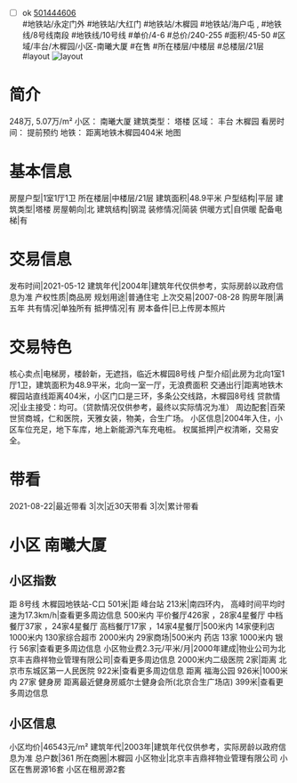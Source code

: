 - [ ] ok [501444606](https://bj.5i5j.com/ershoufang/501444606.html)  
 #地铁站/永定门外 #地铁站/大红门 #地铁站/木樨园 #地铁站/海户屯 ,  #地铁线/8号线南段 #地铁线/10号线
#单价/4-6 #总价/240-255 #面积/45-50   #区域/丰台/木樨园/小区-南曦大厦 #在售 #所在楼层/中楼层 #总楼层/21层 #layout 
![layout](http://image2a.5i5j.com/bdir/layout/e3b499b7a59a4496ac3f4644022aec0e.jpg_P5.jpg) 
# 简介 
 248万,  5.07万/m² 
小区： 南曦大厦
建筑类型： 塔楼
区域： 丰台 木樨园
看房时间： 提前预约
地铁： 距离地铁木樨园404米 地图
# 基本信息 
 房屋户型|1室1厅1卫
所在楼层|中楼层/21层
建筑面积|48.9平米
户型结构|平层
建筑类型|塔楼
房屋朝向|北
建筑结构|钢混
装修情况|简装
供暖方式|自供暖
配备电梯|有
# 交易信息 
 发布时间|2021-05-12
建筑年代|2004年|建筑年代仅供参考，实际房龄以政府信息为准
产权性质|商品房
规划用途|普通住宅
上次交易|2007-08-28
购房年限|满五年
共有情况|单独所有
抵押情况|有
房本备件|已上传房本照片
# 交易特色 
 核心卖点|电梯房，楼龄新，无遮挡，临近木樨园8号线
户型介绍|此房为北向1室1厅1卫，建筑面积为48.9平米，北向一室一厅，无浪费面积
交通出行|距离地铁木樨园站直线距离404米，小区门口是三环，多条公交线路，木樨园8号线
贷款情况|业主接受：均可。（贷款情况仅供参考，最终以实际情况为准）
周边配套|百荣世贸商城，仁和医院，天雅女装，物美，合生广场。
小区信息|2004年入住，小区车位充足，地下车库，地上新能源汽车充电桩。
权属抵押|产权清晰，交易安全。
# 带看 
 2021-08-22|最近带看	 3|次|近30天带看	 3|次|累计带看
# 小区 南曦大厦
## 小区指数 
 距 8号线 木樨园地铁站-C口 501米|距 峰台站 213米|南四环内， 高峰时间平均时速为17.3km/h|查看更多周边信息
500米内 平价餐厅426家 ，28家4星餐厅
中档餐厅37家 ，24家4星餐厅
高档餐厅17家 ，14家4星餐厅|500米内 14家便利店
1000米内 130家综合超市
2000米内 29家商场|500米内 药店 13家
1000米内 银行 56家|查看更多周边信息
小区物业费2.3元/平米/月|2000年建成|物业公司为北京丰吉鼎祥物业管理有限公司|查看更多周边信息
2000米内二级医院 2家|距离 北京市东城区第一人民医院  922米|查看更多周边信息
距离 福海公园 926米|1000米内 27家 健身房
距离最近健身房威尔士健身会所(北京合生广场店) 399米|查看更多周边信息
## 小区信息 
 小区均价|46543元/m²
建筑年代|2003年|建筑年代仅供参考，实际房龄以政府信息为准
总户数|361
所在商圈|木樨园
小区物业|北京丰吉鼎祥物业管理有限公司
小区在售房源16套
小区在租房源2套
